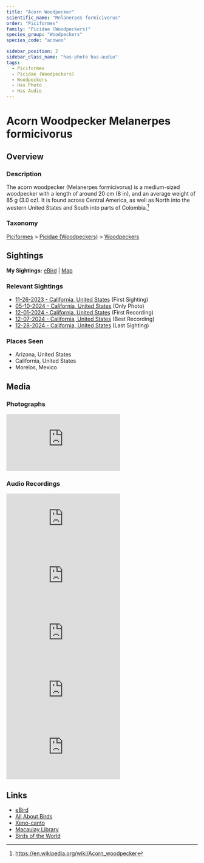 ```yaml
---
title: "Acorn Woodpecker"
scientific_name: "Melanerpes formicivorus"
order: "Piciformes"
family: "Picidae (Woodpeckers)"
species_group: "Woodpeckers"
species_code: "acowoo"

sidebar_position: 2
sidebar_class_name: "has-photo has-audio"
tags: 
  - Piciformes
  - Picidae (Woodpeckers)
  - Woodpeckers
  - Has Photo
  - Has Audio
---
```


# Acorn Woodpecker <span className='sci_name'>Melanerpes formicivorus</span>

## Overview

### Description
The acorn woodpecker (Melanerpes formicivorus) is a medium-sized woodpecker with a length of around 20 cm (8 in), and an average weight of 85 g (3.0 oz). It is found across Central America, as well as North into the western United States and South into parts of Colombia.[^1]

[^1]: https://en.wikipedia.org/wiki/Acorn_woodpecker

### Taxonomy
[Piciformes](/tags/piciformes) > [Picidae (Woodpeckers)](/tags/picidae-woodpeckers) > [Woodpeckers](/tags/woodpeckers)


## Sightings

**My Sightings:** [eBird](https://ebird.org/lifelist?r=world&time=life&spp=acowoo) | [Map](/map?species_code=acowoo)

### Relevant Sightings

* [11-26-2023 - California, United States](https://ebird.org/checklist/S155262963) (First Sighting)
* [05-10-2024 - California, United States](https://ebird.org/checklist/S173241890) (Only Photo)
* [12-01-2024 - California, United States](https://ebird.org/checklist/S204217558) (First Recording)
* [12-07-2024 - California, United States](https://ebird.org/checklist/S204701057) (Best Recording)
* [12-28-2024 - California, United States](https://ebird.org/checklist/S206912314) (Last Sighting)

### Places Seen

* Arizona, United States
* California, United States
* Morelos, Mexico



## Media
### Photographs
<iframe className="photo_iframe horizontal" src="https://macaulaylibrary.org/asset/627869005/embed" frameBorder="0" allowFullScreen></iframe>

### Audio Recordings
<iframe className="audio_iframe" src="https://macaulaylibrary.org/asset/626995429/embed" frameBorder="0" allowFullScreen></iframe>
<iframe className="audio_iframe" src="https://macaulaylibrary.org/asset/626995430/embed" frameBorder="0" allowFullScreen></iframe>
<iframe className="audio_iframe" src="https://macaulaylibrary.org/asset/627219250/embed" frameBorder="0" allowFullScreen></iframe>
<iframe className="audio_iframe" src="https://macaulaylibrary.org/asset/627219355/embed" frameBorder="0" allowFullScreen></iframe>
<iframe className="audio_iframe" src="https://macaulaylibrary.org/asset/627274808/embed" frameBorder="0" allowFullScreen></iframe>

## Links
* [eBird](https://ebird.org/species/acowoo) 
* [All About Birds](https://www.allaboutbirds.org/guide/acowoo) 
* [Xeno-canto](https://www.xeno-canto.org/species/melanerpes-formicivorus) 
* [Macaulay Library](https://search.macaulaylibrary.org/catalog?taxonCode=acowoo&sort=rating_rank_desc)
* [Birds of the World](https://birdsoftheworld.org/bow/species/acowoo)
